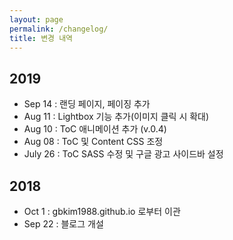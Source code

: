 ```yaml
---
layout: page
permalink: /changelog/
title: 변경 내역
---
```


## 2019

- Sep 14 : 랜딩 페이지, 페이징 추가
- Aug 11 : Lightbox 기능 추가(이미지 클릭 시 확대)
- Aug 10 : ToC 애니메이션 추가 (v.0.4)
- Aug 08 : ToC 및 Content CSS 조정
- July 26 : ToC SASS 수정 및 구글 광고 사이드바 설정

## 2018

- Oct 1  : gbkim1988.github.io 로부터 이관
- Sep 22 : 블로그 개설
